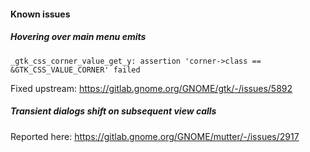 #### Known issues

##### Hovering over main menu emits

```
_gtk_css_corner_value_get_y: assertion 'corner->class == &GTK_CSS_VALUE_CORNER' failed
```

Fixed upstream: https://gitlab.gnome.org/GNOME/gtk/-/issues/5892

##### Transient dialogs shift on subsequent view calls

Reported here: https://gitlab.gnome.org/GNOME/mutter/-/issues/2917
